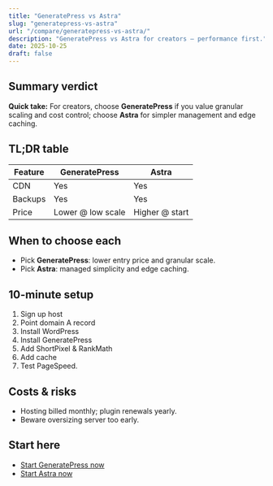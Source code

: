 ```yaml
---
title: "GeneratePress vs Astra"
slug: "generatepress-vs-astra"
url: "/compare/generatepress-vs-astra/"
description: "GeneratePress vs Astra for creators — performance first."
date: 2025-10-25
draft: false
---
```



## Summary verdict

**Quick take:** For creators, choose **GeneratePress** if you value granular scaling and cost control; choose **Astra** for simpler management and edge caching.



## TL;DR table

| Feature | GeneratePress | Astra |
|---|---|---|
| CDN | Yes | Yes |
| Backups | Yes | Yes |
| Price | Lower @ low scale | Higher @ start |


## When to choose each

- Pick **GeneratePress**: lower entry price and granular scale.
- Pick **Astra**: managed simplicity and edge caching.


## 10-minute setup

1) Sign up host
2) Point domain A record
3) Install WordPress
4) Install GeneratePress
5) Add ShortPixel & RankMath
6) Add cache
7) Test PageSpeed.


## Costs & risks

- Hosting billed monthly; plugin renewals yearly.
- Beware oversizing server too early.


## Start here

- [Start GeneratePress now]([[AFFILIATE_GENERATEPRESS]]?utm_source=hub&utm_medium=button&utm_campaign=stack_select)
- [Start Astra now]([[AFFILIATE_ASTRA]]?utm_source=hub&utm_medium=button&utm_campaign=stack_select)

